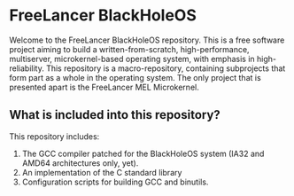 # FreeLancer BlackHoleOS

 Welcome to the FreeLancer BlackHoleOS repository. This is a free software project aiming to build a written-from-scratch, high-performance, multiserver, microkernel-based operating system, with emphasis in high-reliability. This repository is a macro-repository, containing subprojects that form part as a whole in the operating system. The only project that is presented apart is the FreeLancer MEL Microkernel.
 
 ## What is included into this repository?
 
  This repository includes:
  1. The GCC compiler patched for the BlackHoleOS system (IA32 and AMD64 architectures only, yet).
  2. An implementation of the C standard library
  3. Configuration scripts for building GCC and binutils.
